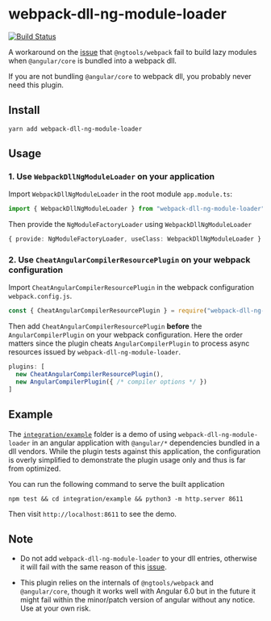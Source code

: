 # webpack-dll-ng-module-loader
[![Build Status](https://travis-ci.com/JLHwung/webpack-dll-ng-module-loader.svg?branch=master)](https://travis-ci.com/JLHwung/webpack-dll-ng-module-loader)

A workaround on the [issue] that `@ngtools/webpack` fail to build lazy modules when `@angular/core` is bundled into a webpack dll.

If you are not bundling `@angular/core` to webpack dll, you probably never need this plugin.

## Install
```
yarn add webpack-dll-ng-module-loader
```

## Usage

### 1. Use `WebpackDllNgModuleLoader` on your application

Import `WebpackDllNgModuleLoader` in the root module `app.module.ts`:

```ts
import { WebpackDllNgModuleLoader } from "webpack-dll-ng-module-loader";
```

Then provide the `NgModuleFactoryLoader` using `WebpackDllNgModuleLoader`
```ts
{ provide: NgModuleFactoryLoader, useClass: WebpackDllNgModuleLoader }
```

### 2. Use `CheatAngularCompilerResourcePlugin` on your webpack configuration

Import `CheatAngularCompilerResourcePlugin` in the webpack configuration `webpack.config.js`.
```js
const { CheatAngularCompilerResourcePlugin } = require("webpack-dll-ng-module-loader/plugin")
```

Then add `CheatAngularCompilerResourcePlugin` __before__ the `AngularCompilerPlugin` on your webpack configuration. Here the order matters since the plugin cheats `AngularCompilerPlugin` to process async resources issued by `webpack-dll-ng-module-loader`.


```js
plugins: [
  new CheatAngularCompilerResourcePlugin(),
  new AngularCompilerPlugin({ /* compiler options */ })
]
```

## Example

The [`integration/example`](integration/example) folder is a demo of using `webpack-dll-ng-module-loader` in an angular application with `@angular/*` dependencies bundled in a dll vendors. While the plugin tests against this application, the configuration is overly simplified to demonstrate the plugin usage only and thus is far from optimized.

You can run the following command to serve the built application
```
npm test && cd integration/example && python3 -m http.server 8611
```

Then visit `http://localhost:8611` to see the demo.

## Note

- Do not add `webpack-dll-ng-module-loader` to your dll entries, otherwise it will fail with the same reason of this [issue].

- This plugin relies on the internals of `@ngtools/webpack` and `@angular/core`, though it works well with Angular 6.0 but in the future it might fail within the minor/patch version of angular without any notice. Use at your own risk.

[issue]: https://github.com/angular/angular-cli/issues/4565

